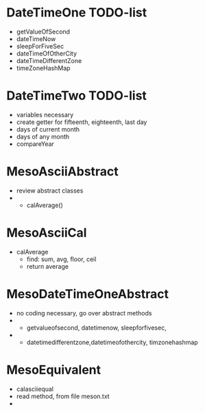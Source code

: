 # DateTimeOne TODO-list
 * getValueOfSecond
 * dateTimeNow
 * sleepForFiveSec
 * dateTimeOfOtherCity
 * dateTimeDifferentZone
 * timeZoneHashMap

# DateTimeTwo TODO-list
 * variables necessary
 * create getter for fifteenth, eighteenth, last day
 * days of current month
 * days of any month
 * compareYear

# MesoAsciiAbstract
 * review abstract classes
 * - calAverage()

# MesoAsciiCal 
 * calAverage
   * find: sum, avg, floor, ceil 
   * return average

# MesoDateTimeOneAbstract
 * no coding necessary, go over abstract methods
 * - getvalueofsecond, datetimenow, sleepforfivesec,  
 * - datetimedifferentzone,datetimeofothercity, timzonehashmap

# MesoEquivalent 
 * calasciiequal
 * read method, from file meson.txt
 * 